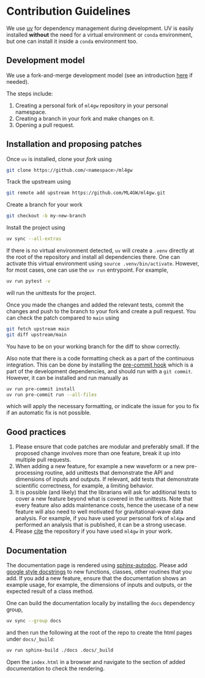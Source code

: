# Contribution Guidelines

We use [uv](https://docs.astral.sh/uv/) for dependency management during development. UV is easily installed __without__
the need for a virtual environment or `conda` environment, but one can install it inside a `conda` environment too.

## Development model

We use a fork-and-merge development model (see an introduction
[here](https://docs.github.com/en/pull-requests/collaborating-with-pull-requests/working-with-forks) if needed).

The steps include:

1.  Creating a personal fork of `ml4gw` repository in your personal namespace.
2.  Creating a branch in your fork and make changes on it.
3.  Opening a pull request.

## Installation and proposing patches
Once `uv` is installed, clone your _fork_ using
```bash
git clone https://github.com/<namespace>/ml4gw
```
Track the upstream using
```bash
git remote add upstream https://github.com/ML4GW/ml4gw.git
```
Create a branch for your work
```bash
git checkout -b my-new-branch
```
Install the project using
```bash
uv sync --all-extras
```
If there is no virtual environment detected, `uv` will create a `.venv` directly at
the root of the repository and install all dependencies there. One can activate this
virtual environment using `source .venv/bin/activate`. However, for most cases, one
can use the `uv run` entrypoint. For example,
```bash
uv run pytest -v
```
will run the unittests for the project.

Once you made the changes and added the relevant tests, commit the changes and push
to the branch to your fork and create a pull request. You can check the patch
compared to `main` using
```bash
git fetch upstream main
git diff upstream/main
```
You have to be on your working branch for the diff to show correctly.

Also note that there is a code formatting check as a part of the continuous integration.
This can be done by installing the [pre-commit hook](https://pre-commit.com/)
which is a part of the development dependencies, and should run with a `git commit`.
However, it can be installed and run manually as
```bash
uv run pre-commit install
uv run pre-commit run --all-files
```
which will apply the necessary formatting, or indicate the issue for you to fix
if an automatic fix is not possible.

## Good practices

1. Please ensure that code patches are modular and preferably small. If the proposed
   change involves more than one feature, break it up into multiple pull requests.
2. When adding a new feature, for example a new waveform or a new pre-processing
   routine, add unittests that demonstrate the API and dimensions of inputs and outputs.
   If relevant, add tests that demonstrate scientific correctness, for example, a
   limiting behavior.
3. It is possible (and likely) that the librarians will ask for additional tests to cover 
   a new feature beyond what is covered in the unittests. Note that every feature also 
   adds maintenance costs, hence the usecase of a new feature will also need to well 
   motivated for gravitational-wave data analysis. For example, if you have used your 
   personal fork of `ml4gw` and performed an analysis that is published, it can be a strong
   usecase.
4. Please [cite](/CITATION.cff) the repository if you have used `ml4gw` in your work.

## Documentation
The documentation page is rendered using [sphinx-autodoc](https://www.sphinx-doc.org/en/master/usage/extensions/autodoc.html). Please add
[google style docstrings](https://sphinxcontrib-napoleon.readthedocs.io/en/latest/example_google.html)
to new functions, classes, other routines that you add. If you add a new feature,
ensure that the documentation shows an example usage, for example, the dimensions
of inputs and outputs, or the expected result of a class method.

One can build the documentation locally by installing the `docs` dependency group,
```bash
uv sync --group docs
```
and then run the following at the root of the repo to create the html pages under
`docs/_build`:
```bash
uv run sphinx-build ./docs .docs/_build
```
Open the `index.html` in a browser and navigate to the section of added documentation
to check the rendering.
